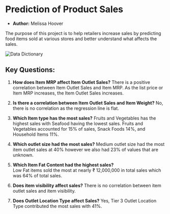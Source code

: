 # **Prediction of Product Sales**
- **Author:** Melissa Hoover

The purpose of this project is to help retailers increase sales by predicting food items sold at various stores and better understand what affects the sales.

![Data Dictionary](https://user-images.githubusercontent.com/127150137/236072592-f1a358bd-42af-4489-945b-95c302f61c96.png)

## **Key Questions:**

1) **How does Item MRP affect Item Outlet Sales?**
   There is a positive correlation between Item Outlet Sales and Item MRP. As the list price or Item MRP increases, the Item Outlet Sales increases.

2) **Is there a correlation between Item Outlet Sales and Item Weight?**
    No, there is no correlation as the regression line is flat. 
    
3) **Which Item type has the most sales?** 
   Fruits and Vegetables has the highest sales with Seafood having the lowest sales. Fruits and Vegetables accounted for 15% of sales, Snack Foods 14%, and Household        Items 11%. 

4) **Which outlet size had the most sales?**
   Medium outlet size had the most item outlet sales at 40% however we also had 23% of values that are unknown.

5) **Which Item Fat Content had the highest sales?**  
   Low Fat items sold the most at nearly ₹ 12,000,000 in total sales which was 64% of total sales. 
   
6) **Does item visibility affect sales?**
   There is no correlation between item outlet sales and item visibility.
   
7) **Does Outlet Location Type affect Sales?**
   Yes, Tier 3 Outlet Location Type contributed the most sales with 41%.
  

  
